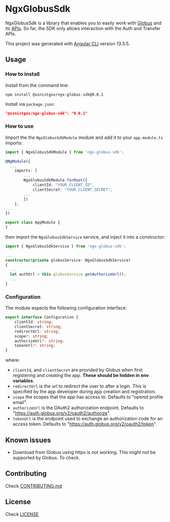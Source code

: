 # NgxGlobusSdk

NgxGlobusSdk is a library that enables you to easily work with [Globus](https://www.globus.org/) and its [APIs](https://docs.globus.org/api/). So far, the SDK only allows interaction with the Auth and Transfer APIs.

This project was generated with [Angular CLI](https://github.com/angular/angular-cli) version 13.3.5.

## Usage

### How to install

Install from the command line:

```console
npm install @usnistgov/ngx-globus-sdk@0.0.1
```

Install via `package.json`:

```json
"@usnistgov/ngx-globus-sdk": "0.0.1"
```

### How to use

Import the the `NgxGlobusSdkModule` module and add it to your `app.module.ts` imports:

```typescript
import { NgxGlobusSdkModule } from 'ngx-globus-sdk';

@NgModule({
  ...
    imports: [
        ...
        NgxGlobusSdkModule.forRoot({
            clientId: "YOUR_CLIENT_ID",
            clientSecret: "YOUR_CLIENT_SECRET",
        ...
        })
    ],
...
})

export class AppModule {
}
```

then import the `NgxGlobusSdkService` service, and inject it into a constructor:

```typescript
import { NgxGlobusSdkService } from 'ngx-globus-sdk';

...
constructor(private globusService: NgxGlobusSdkService)
{
  ...
  let authUrl = this.globusService.getAuthorizeUrl();
  ...
}
```

### Configuration

The module expects the following configuration interface:

```typescript
export interface Configuration {
    clientId: string;
    clientSecret: string;
    redirectUrl: string;
    scope?: string;
    authorizeUrl?: string;
    tokenUrl?: string;
}
```

where:

* `clientId`, and `clientSecret` are provided by Globus when first registering and creating the app. **These should be hidden in env variables**.
* `redirectUrl` is the url to redirect the user to after a login. This is specified by the app developer during app creation and registration.
* `scope` the scopes that the app has access to. Defaults to "openid profile email".
* `authorizeUrl` is the OAuth2 authorization endpoint. Defaults to "https://auth.globus.org/v2/oauth2/authorize".
* `tokenUrl` is the endpoint used to exchange an authorization code for an access token. Defaults to "https://auth.globus.org/v2/oauth2/token".

## Known issues

* Download from Globus using https is not working. This might not be supported by Globus. To check.

## Contributing

Check [CONTRIBUTING.md](./CONTRIBUTING.md)

## License

Check [LICENSE](./LICENSE)
